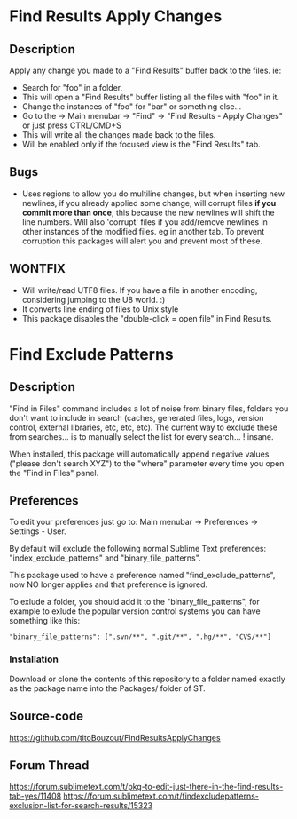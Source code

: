 
# Find Results Apply Changes

## Description

Apply any change you made to a "Find Results" buffer back to the files. ie:
- Search for "foo" in a folder.
- This will open a "Find Results" buffer listing all the files with "foo" in it.
- Change the instances of "foo" for "bar" or something else...
- Go to the -> Main menubar -> "Find" -> "Find Results - Apply Changes" or just press CTRL/CMD+S
- This will write all the changes made back to the files.
- Will be enabled only if the focused view is the "Find Results" tab.

## Bugs

- Uses regions to allow you do multiline changes, but when inserting new newlines, if you already applied some change, will corrupt files **if you commit more than once**, this because the new newlines will shift the line numbers. Will also 'corrupt' files if you add/remove newlines in other instances of the modified files. eg in another tab. To prevent corruption this packages will alert you and prevent most of these.

## WONTFIX

- Will write/read UTF8 files. If you have a file in another encoding, considering jumping to the U8 world. :)
- It converts line ending of files to Unix style
- This package disables the "double-click = open file" in Find Results.

# Find Exclude Patterns

## Description

"Find in Files" command includes a lot of noise from binary files, folders you don't want to include in search (caches, generated files, logs, version control, external libraries, etc, etc, etc). The current way to exclude these from searches... is to manually select the list for every search... ! insane.

When installed, this package will automatically append negative values ("please don't search XYZ") to the "where" parameter every time you open the "Find in Files" panel.

## Preferences

To edit your preferences just go to: Main menubar -> Preferences -> Settings - User.

By default will exclude the following normal Sublime Text preferences: "index_exclude_patterns" and "binary_file_patterns".

This package used to have a preference named "find_exclude_patterns", now NO longer applies and that preference is ignored.

To exlude a folder, you should add it to the "binary_file_patterns", for example to exlude the popular version control systems you can have something like this:

	"binary_file_patterns": [".svn/**", ".git/**", ".hg/**", "CVS/**"]

### Installation

Download or clone the contents of this repository to a folder named exactly as the package name into the Packages/ folder of ST.

## Source-code

https://github.com/titoBouzout/FindResultsApplyChanges

## Forum Thread

https://forum.sublimetext.com/t/pkg-to-edit-just-there-in-the-find-results-tab-yes/11408
https://forum.sublimetext.com/t/findexcludepatterns-exclusion-list-for-search-results/15323